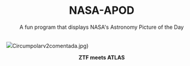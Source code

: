 <div align="center">
  <h1>
    NASA-APOD
  </h1>
</div>
  
<div align="center">
  A fun program that displays NASA's Astronomy Picture of the Day
</div>

<br>

![](https://apod.nasa.gov/apod/image/2302/C2022E3ZTFmeetsC2022U2Atlasbeschriftet.jpg)Circumpolarv2comentada.jpg)

<p align = "center">
  <b>ZTF meets ATLAS</b>
</p>
